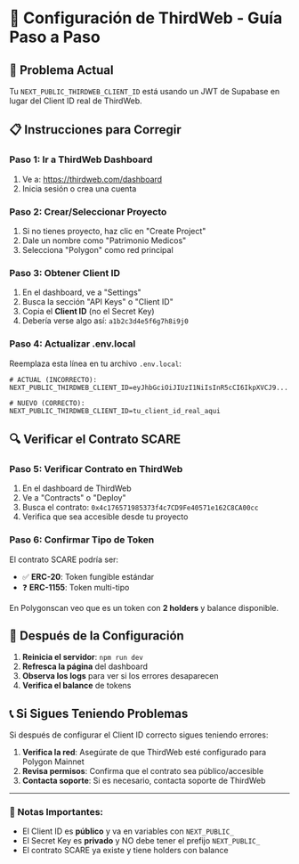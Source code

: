 # 🔧 Configuración de ThirdWeb - Guía Paso a Paso

## 🚨 Problema Actual
Tu `NEXT_PUBLIC_THIRDWEB_CLIENT_ID` está usando un JWT de Supabase en lugar del Client ID real de ThirdWeb.

## 📋 Instrucciones para Corregir

### **Paso 1: Ir a ThirdWeb Dashboard**
1. Ve a: https://thirdweb.com/dashboard
2. Inicia sesión o crea una cuenta

### **Paso 2: Crear/Seleccionar Proyecto**
1. Si no tienes proyecto, haz clic en "Create Project"
2. Dale un nombre como "Patrimonio Medicos"
3. Selecciona "Polygon" como red principal

### **Paso 3: Obtener Client ID**
1. En el dashboard, ve a "Settings" 
2. Busca la sección "API Keys" o "Client ID"
3. Copia el **Client ID** (no el Secret Key)
4. Debería verse algo así: `a1b2c3d4e5f6g7h8i9j0`

### **Paso 4: Actualizar .env.local**
Reemplaza esta línea en tu archivo `.env.local`:
```
# ACTUAL (INCORRECTO):
NEXT_PUBLIC_THIRDWEB_CLIENT_ID=eyJhbGciOiJIUzI1NiIsInR5cCI6IkpXVCJ9...

# NUEVO (CORRECTO):
NEXT_PUBLIC_THIRDWEB_CLIENT_ID=tu_client_id_real_aqui
```

## 🔍 Verificar el Contrato SCARE

### **Paso 5: Verificar Contrato en ThirdWeb**
1. En el dashboard de ThirdWeb
2. Ve a "Contracts" o "Deploy"
3. Busca el contrato: `0x4c176571985373f4c7CD9Fe40571e162C8CA00cc`
4. Verifica que sea accesible desde tu proyecto

### **Paso 6: Confirmar Tipo de Token**
El contrato SCARE podría ser:
- ✅ **ERC-20**: Token fungible estándar
- ❓ **ERC-1155**: Token multi-tipo

En Polygonscan veo que es un token con **2 holders** y balance disponible.

## 🚀 Después de la Configuración

1. **Reinicia el servidor**: `npm run dev`
2. **Refresca la página** del dashboard
3. **Observa los logs** para ver si los errores desaparecen
4. **Verifica el balance** de tokens

## 📞 Si Sigues Teniendo Problemas

Si después de configurar el Client ID correcto sigues teniendo errores:

1. **Verifica la red**: Asegúrate de que ThirdWeb esté configurado para Polygon Mainnet
2. **Revisa permisos**: Confirma que el contrato sea público/accesible
3. **Contacta soporte**: Si es necesario, contacta soporte de ThirdWeb

---

### 📝 Notas Importantes:
- El Client ID es **público** y va en variables con `NEXT_PUBLIC_`
- El Secret Key es **privado** y NO debe tener el prefijo `NEXT_PUBLIC_`
- El contrato SCARE ya existe y tiene holders con balance 